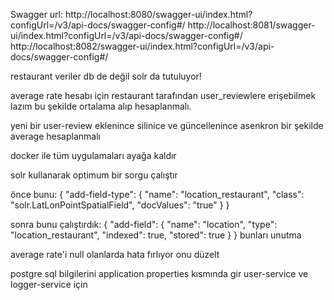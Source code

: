 Swagger url: http://localhost:8080/swagger-ui/index.html?configUrl=/v3/api-docs/swagger-config#/
http://localhost:8081/swagger-ui/index.html?configUrl=/v3/api-docs/swagger-config#/
http://localhost:8082/swagger-ui/index.html?configUrl=/v3/api-docs/swagger-config#/

restaurant veriler db de değil solr da tutuluyor!

average rate hesabı için restaurant tarafından user_reviewlere erişebilmek lazım
bu şekilde ortalama alıp hesaplanmalı.

yeni bir user-review eklenince silinice ve güncellenince asenkron bir 
şekilde average hesaplanmalı

docker ile tüm uygulamaları ayağa kaldır

solr kullanarak optimum bir sorgu çalıştır 

önce bunu:
{
"add-field-type": {
"name": "location_restaurant",
"class": "solr.LatLonPointSpatialField",
"docValues": "true"
}
}

sonra bunu çalıştırdık:
{
"add-field": {
"name": "location",
"type": "location_restaurant",
"indexed": true,
"stored": true
}
}
bunları unutma


average rate'i null olanlarda hata fırlıyor onu düzelt

postgre sql bilgilerini application properties kısmında gir user-service ve logger-service için 

